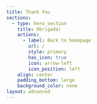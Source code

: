 ```yaml
---
title: Thank You
sections:
  - type: hero_section
    title: Obrigada!
    actions:
      - label: Back to homepage
        url: /
        style: primary
        has_icon: true
        icon: arrow-left
        icon_position: left
    align: center
    padding_bottom: large
    background_color: none
layout: advanced
---
```

